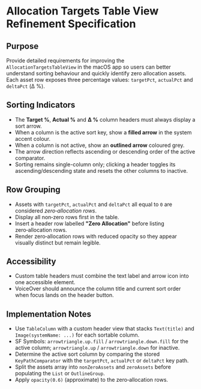 # Allocation Targets Table View Refinement Specification

## Purpose
Provide detailed requirements for improving the `AllocationTargetsTableView` in the macOS app so users can better understand sorting behaviour and quickly identify zero allocation assets. Each asset row exposes three percentage values: `targetPct`, `actualPct` and `deltaPct` (Δ %).

## Sorting Indicators
- The **Target %**, **Actual %** and **Δ %** column headers must always display a sort arrow.
- When a column is the active sort key, show a **filled arrow** in the system accent colour.
- When a column is not active, show an **outlined arrow** coloured grey.
- The arrow direction reflects ascending or descending order of the active comparator.
- Sorting remains single-column only; clicking a header toggles its ascending/descending state and resets the other columns to inactive.

## Row Grouping
- Assets with `targetPct`, `actualPct` and `deltaPct` all equal to `0` are considered *zero‑allocation rows*.
- Display all non‑zero rows first in the table.
- Insert a header row labelled **"Zero Allocation"** before listing zero‑allocation rows.
- Render zero‑allocation rows with reduced opacity so they appear visually distinct but remain legible.

## Accessibility
- Custom table headers must combine the text label and arrow icon into one accessible element.
- VoiceOver should announce the column title and current sort order when focus lands on the header button.

## Implementation Notes
- Use `TableColumn` with a custom header view that stacks `Text(title)` and `Image(systemName: ...)` for each sortable column.
- SF Symbols: `arrowtriangle.up.fill` / `arrowtriangle.down.fill` for the active column; `arrowtriangle.up` / `arrowtriangle.down` for inactive.
- Determine the active sort column by comparing the stored `KeyPathComparator` with the `targetPct`, `actualPct` or `deltaPct` key path.
- Split the assets array into `nonZeroAssets` and `zeroAssets` before populating the `List` or `OutlineGroup`.
- Apply `opacity(0.6)` (approximate) to the zero‑allocation rows.

